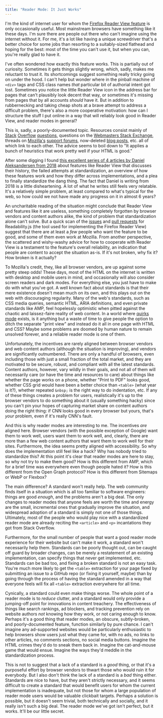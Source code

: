 ```yaml
---
title: "Reader Mode: It Just Works"
---
```


I'm the kind of internet user for whom the [Firefox Reader View
feature][mozilla] is only occasionally useful. Most mainstream browsers have
something like it these days. I'm sure there are people out there who can't
imagine using the internet without it. For me, it's a lot like having a
unique screwdriver that's a better choice for some jobs than resorting to a
suitably-sized flathead and hoping for the best: most of the time you can't
use it, but when you can, you're really glad to have it.

[mozilla]: https://support.mozilla.org/en-US/kb/firefox-reader-view-clutter-free-web-pages

I've often wondered how exactly this feature works. This is partially out of
curiosity. Sometimes it gets things slightly wrong, which, sadly, makes me
reluctant to trust it. Its shortcomings suggest something really tricky going
on under the hood. I can't help but wonder where in the pinball machine of
`<div>` tags and CSS class names *that* particular bit of authorial intent got
lost. Sometimes you notice the little Reader View icon in the address bar for
pages that can't plausibly look decent that way, or sometimes it's missing from
pages that by all accounts *should* have it. But in addition to rubbernecking
and taking cheap shots at a brave attempt to address a difficult problem,
there's also a more cooperative motivation: how can I structure the stuff I put
online in a way that will reliably look good in Reader View, and reader modes
in general?

This is, sadly, a poorly-documented topic. Resources consist mainly of
[Stack][so1] [Overflow][so2] [questions][so3], questions on the [Webmasters
Stack Exchange][webmasters], threads on [Mozilla's][mozilla1] [support
forums][mozilla2], now-deleted [blog posts][zumguy], etc. all of which link to
each other. The advice seems to boil down to "It applies a bunch of heuristics
that work pretty well if your HTML is good."

[so1]: https://stackoverflow.com/questions/47822691/how-do-you-create-a-web-page-for-reader-mode
[so2]: https://stackoverflow.com/questions/30661650/how-does-firefox-reader-view-operate
[so3]: https://stackoverflow.com/questions/30730300/optimize-website-to-show-reader-view-in-firefox
[webmasters]: https://webmasters.stackexchange.com/questions/83058/how-do-i-make-my-site-compatible-with-firefoxs-reader-view-feature
[mozilla1]: https://support.mozilla.org/en-US/questions/1067528
[mozilla2]: https://support.mozilla.org/en-US/questions/1140969
[zumguy]: https://web.archive.org/web/20200719050912/http://zumguy.com/enabling-reading-mode-on-your-website/

After some digging I found [this excellent series of 4 articles by Daniel
Aleksandersen from 2018][ctrl-blog] about features like Reader View that
discusses their history, the failed attempts at standardization, an overview of
how these features work and how they differ across implementations, and a plea
to finally standardize the dang thing. The fact that Daniel is writing from
2018 is a little disheartening. A lot of what he writes still feels very
relatable. It's a relatively simple problem, at least compared to what's
typical for the web, so how could we not have made any progress on it in almost
6 years?

[ctrl-blog]: https://www.ctrl.blog/entry/browser-reading-mode-parsers.html

An uncharitable reading of the situation might conclude that Reader View and
features like it are useless, something completely forgotten by browser vendors
and content authors alike, the kind of problem that standardization alone can't
solve. But a quick scan of the [issues][github-issues] and [pull
requests][github-prs] for Readability.js (the tool used for implementing the
Firefox Reader View) suggest that there are at least a *few* people who want
the feature to be good, and some of them even work at Mozilla. From another
perspective, the scattered and wishy-washy advice for how to cooperate with
Reader View is a testament to the feature's overall reliability, an indication
that people are content to accept the situation as-is. If it's not broken, why
fix it? How broken is it actually?

[github-issues]: https://github.com/mozilla/readability/issues
[github-issue-232]: https://github.com/mozilla/readability/issues/232
[github-prs]: https://github.com/mozilla/readability/pulls

To Mozilla's credit, they, like all browser vendors, are up against some pretty
steep odds! These days, most of the HTML on the internet is written with
desktop and mobile users in mind, and occasionally will also consider screen
readers and dark modes. For everything else, you just have to make do with what
you've got. A well known fact about standards is that their mere existence
doesn't mean much on its own, and this plays out on the web with discouraging
regularity. Many of the web's standards, such as CSS media queries, semantic
HTML, ARIA definitions, and even private standards like AMP, feel hopelessly
optimistic when pitted against the chaotic and laissez-faire reality of web
content. In a world where [quirks mode][mdn-quirks-mode] exists, is it anything
but a waste of time to give people the option to ditch the separate "print
view" and instead do it all in one page with HTML and CSS? Maybe some problems
are doomed by human nature to remain unsolved forever, and a reliable reader
mode is one of them.

[mdn-quirks-mode]: https://developer.mozilla.org/en-US/docs/Web/HTML/Quirks_Mode_and_Standards_Mode

Unfortunately, the incentives are rarely aligned between browser vendors and
web content authors (although the situation is improving), and vendors are
significantly outnumbered. There are only a handful of browsers, even including
those with just a small fraction of the total market, and they are motivated to
be secure, robust, and compliant with all the latest standards. Content
authors, however, vary wildly in their goals, and not all of them will
necessarily care (or have the time and resources to care) about things like
whether the page works on a phone, whether "Print to PDF" looks good, whether
CSS grid would have been a better choice than `<table>` (what year is it?),
whether repeated `&nbsp;` is the right way to do indentation, etc. If any of
these things creates a problem for users, realistically it's up to the browser
vendors to do something about it (usually something hacky) since you can't pin
your hopes of capturing market share on content authors doing the right thing:
if CNN looks good in every browser but yours, that's *your* problem, even if
it's really CNN's fault.

And this is why reader modes are interesting to me. The incentives *are*
aligned here. Browser vendors (with the possible exception of Google) want them
to work well, users want them to work well, and, clearly, there are more than a
few web content authors that want them to work well for their sites.
Furthermore, the idea seems pretty aligned with accessibility. So why does the
implementation still feel like a hack? Why has nobody tried to standardize
this? At this point it's clear that reader modes are here to stay, so why not
try to make them good? How is this different from AMP, which for a brief time
was everywhere even though people hated it? How is this different from the Open
Graph protocol? How is this different from Sitemaps or WebP or Flexbox?

The main difference? A standard won't really help. The web community finds
itself in a situation which is all too familiar to software engineers: things
are good *enough*, and the problems aren't a big deal. The only changes to
reader modes that anyone feels are worth the time and energy are the small,
incremental ones that gradually improve the situation, and widespread adoption
of a standard is simply not one of those things. Ultimately, most of the people
who would play nice with a standardized reader mode are already reciting the
`<article>` and `<p>` incantations they got from Stack Overflow.

Furthermore, for the small number of people that want a good reader mode
experience for their website but can't make it work, a standard won't
necessarily help them. Standards can be poorly thought out, can be caught off
guard by broader changes, can be merely a restatement of an existing
implementation, can specify things that never get implemented, etc. Standards
can be bad too, and fixing a broken standard is not an easy task. You're much
more likely to get the `<table>` extraction for your page fixed by submitting
an issue to a GitHub repo (or fixing it yourself, maybe) than by going through
the process of having the standard amended in a way that everyone feels will
fix all `<table>` extraction everywhere for all time.

Cynically, a standard could even make things worse. The whole point of a reader
mode is to *reduce* clutter, and a standard would only provide a jumping-off
point for innovations in content treachery. The effectiveness of things like
search rankings, ad blockers, and tracking prevention rely on website authors
*not* knowing how they work, or not caring enough to know. Perhaps it's a good
thing that reader modes, an obscure, subtly-broken, and poorly-documented
feature, function similarly by pure chance. I can't imagine any ad-supported
websites would be particularly enthusiastic to help browsers show users just
what they came for, with no ads, no links to other articles, no comments
sections, no social media buttons. Imagine the HTML crimes they'd do to sneak
them back in. Imagine the cat-and-mouse game that would ensue. Imagine the
ways they'd meddle in the standardization process.

This is not to suggest that a lack of a standard is a *good* thing, or that
it's a purposeful effort by browser vendors to thwart those who would ruin it
for everybody. But I also don't think the lack of a standard is a *bad* thing
either. Standards are nice to have, but they aren't strictly necessary, and it
seems difficult to create a standard that would benefit users for whom the
current implementation is inadequate, but not those for whom a large population
of reader mode users would be valuable clickbait targets. Perhaps a solution is
possible, but it doesn't seem trivial, both technically and socially, and it
really isn't such a big deal. The reader mode we've got isn't perfect, but it
works. It'll be our little secret.
